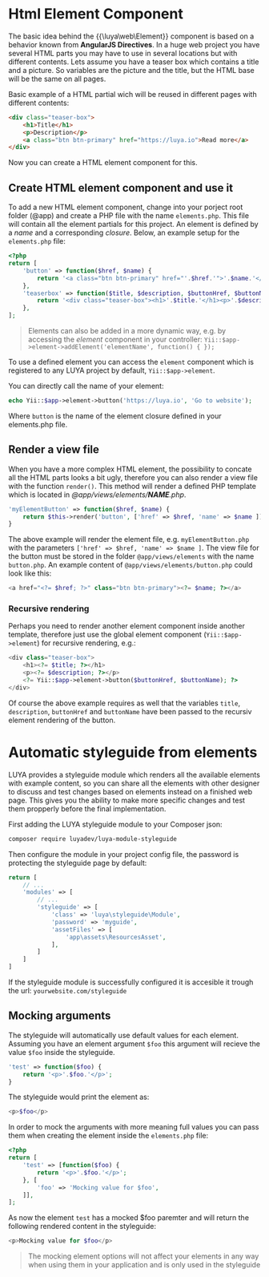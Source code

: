 # Html Element Component

The basic idea behind the {{\luya\web\Element}} component is based on a behavior known from **AngularJS Directives**. In a huge web project you have several HTML parts you may have to use in several locations but with different contents. 
Lets assume you have a teaser box which contains a title and a picture. So variables are the picture and the title, but the HTML base will be the same on all pages.

Basic example of a HTML partial wich will be reused in different pages with different contents:

```html
<div class="teaser-box">
    <h1>Title</h1>
    <p>Description</p>
    <a class="btn btn-primary" href="https://luya.io">Read more</a>
</div>
```

Now you can create a HTML element component for this.


## Create HTML element component and use it

To add a new HTML element component, change into your porject root folder (@app) and create a PHP file with the name `elements.php`. This file will contain all the element partials for this project. An element is defined by a *name* and a corresponding *closure*. Below, an example setup for the `elements.php` file:

```php
<?php
return [
    'button' => function($href, $name) {
        return '<a class="btn btn-primary" href="'.$href.'">'.$name.'</a>';
    },
    'teaserbox' => function($title, $description, $buttonHref, $buttonName) {
        return '<div class="teaser-box"><h1>'.$title.'</h1><p>'.$description.'</p>'.$this->button($buttonHref, $buttonName).'</div>';
    },
];
```

> Elements can also be added in a more dynamic way, e.g. by accessing the *element* component in your controller: 
`Yii::$app->element->addElement('elementName', function() { });`

To use a defined element you can access the `element` component which is registered to any LUYA project by default, `Yii::$app->element`.

You can directly call the name of your element:

```php
echo Yii::$app->element->button('https://luya.io', 'Go to website');
```

Where `button` is the name of the element closure defined in your elements.php file.

## Render a view file

When you have a more complex HTML element, the possibility to concate all the HTML parts looks a bit ugly, therefore you can also render a view file with the function `render()`. This method will render a defined PHP template which is located in *@app/views/elements/__NAME__.php*.

```php
'myElementButton' => function($href, $name) {
    return $this->render('button', ['href' => $href, 'name' => $name ]);
}
```

The above example will render the element file, e.g. `myElementButton.php` with the parameters `['href' => $href, 'name' => $name ]`. 
The view file for the button must be stored in the folder `@app/views/elements` with the name `button.php`. An example content of `@app/views/elements/button.php` could look like this:

```php
<a href="<?= $href; ?>" class="btn btn-primary"><?= $name; ?></a>
```

### Recursive rendering

Perhaps you need to render another element component inside another template, therefore just use the global element component  (`Yii::$app->element`) for recursive rendering, e.g.:

```php
<div class="teaser-box">
    <h1><?= $title; ?></h1>
    <p><?= $description; ?></p>
    <?= Yii::$app->element->button($buttonHref, $buttonName); ?>
</div>
```

Of course the above example requires as well that the variables `title`, `description`, `buttonHref` and `buttonName` have been passed to the recursiv element rendering of the button.

# Automatic styleguide from elements 

LUYA provides a styleguide module which renders all the available elements with example content, so you can share all the elements with other designer to discuss and test changes based on elements instead on a finished web page. 
This gives you the ability to make more specific changes and test them propperly before the final implementation.

First adding the LUYA styleguide module to your Composer json:

```sh
composer require luyadev/luya-module-styleguide
```

Then configure the module in your project config file, the password is protecting the styleguide page by default:

```php
return [
    // ...
    'modules' => [
        // ...
        'styleguide' => [
            'class' => 'luya\styleguide\Module',
            'password' => 'myguide',
            'assetFiles' => [
                'app\assets\ResourcesAsset',
            ],
        ]
    ]
]
```

If the styleguide module is successfully configured it is accesible it trough the url: `yourwebsite.com/styleguide`

## Mocking arguments

The styleguide will automatically use default values for each element. Assuming you have an element argument `$foo` this argument will recieve the value `$foo` inside the styleguide.

```php
'test' => function($foo) {
    return '<p>'.$foo.'</p>';
}
```

The styleguide would print the element as:

```php
<p>$foo</p>
```

In order to mock the arguments with more meaning full values you can pass them when creating the element inside the `elements.php` file:

```php
<?php
return [
    'test' => [function($foo) {
        return '<p>'.$foo.'</p>';
    }, [
        'foo' => 'Mocking value for $foo',
    ]],
];
```

As now the element `test` has a mocked $foo paremter and will return the following rendered content in the styleguide:

```php
<p>Mocking value for $foo</p>
```

> The mocking element options will not affect your elements in any way when using them in your application and is only used in the styleguide
